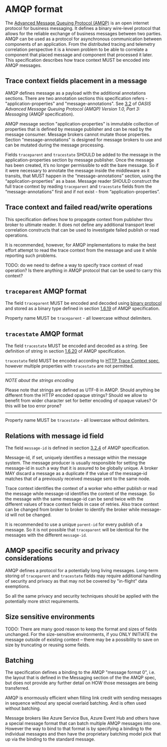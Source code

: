 # AMQP format

The [Advanced Message Queuing Protocol (AMQP)](https://www.amqp.org/) is an open internet protocol for
business messaging. It defines a binary wire-level protocol that allows for the
reliable exchange of business messages between two parties. AMQP can be used as
a protocol for asynchronous communication between components of an application.
From the distributed tracing and telemetry correlation perspective it is a
known problem to be able to correlate a component that placed message and
component that processed it later. This specification describes how trace
context MUST be encoded into AMQP messages.

## Trace context fields placement in a message

AMQP defines message as a payload with the additional annotations sections.
There are two annotation sections this specification refers -
"application-properties" and "message-annotations". See
[3.2](http://docs.oasis-open.org/amqp/core/v1.0/os/amqp-core-messaging-v1.0-os.html#section-message-format)
of *OASIS Advanced Message Queuing Protocol (AMQP) Version 1.0, Part 3:
Messaging* (AMQP specification).

AMQP message section "application-properties" is immutable collection of
properties that is defined by message publisher and can be read by the message
consumer. Message brokers cannot mutate those properties. Section
"message-annotations" is designed for message brokers to use and can be mutated
during the message processing.

Fields `traceparent` and `tracestate` SHOULD be added to the message in the
application-properties section by message publisher. Once the message has been
created, it’s no longer permissible to edit the bare message. So if it were
necessary to annotate the message inside the middleware as it transits, that
MUST happen in the “message-annotations” section, using the
“application-properties” as a base. Message reader SHOULD construct the full
trace context by reading `traceparent` and `tracestate` fields from the
“message-annotations” first and if not exist - from “application-properties”.

## Trace context and failed read/write operations

This specification defines how to propagate context from publisher thru broker
to ultimate reader. It does not define any additional transport level correlation
constructs that can be used to investigate failed publish or read operations.

It is recommended, however, for AMQP implementations to make the best effort
attempt to read the trace context from the message and use it while reporting
such problems.

TODO: do we need to define a way to specify trace context of read operation? Is
there anything in AMQP protocol that can be used to carry this context?

## `traceparent` AMQP format

The field `traceparent` MUST be encoded and decoded using [binary
protocol](https://w3c.github.io/trace-context-binary/) and stored as a binary type defined in
section
[1.6.19](http://docs.oasis-open.org/amqp/core/v1.0/os/amqp-core-types-v1.0-os.html#type-binary)
of AMQP specification.

Property name MUST be `traceparent` - all lowercase without delimiters.

## `tracestate` AMQP format

The field `tracestate` MUST be encoded and decoded as a string.
See definition of string in section
[1.6.20](http://docs.oasis-open.org/amqp/core/v1.0/os/amqp-core-types-v1.0-os.html#type-string)
of AMQP specification.

`tracestate` field MUST be encoded according to [HTTP Trace Context spec](https://www.w3.org/TR/trace-context/#tracestate-field), however multiple properties with `tracestate` are not permitted. 

---

*NOTE about the strings encoding*

Please note that strings are defined as UTF-8 in AMQP. Should anything be
different from the HTTP encoded opaque strings? Should we allow to benefit from
wider character set for better encoding of opaque values? Or this will be too
error prone?

---

Property name MUST be `tracestate` - all lowercase without delimiters.

## Relations with message id field

The field `message-id` is defined in section
[3.2.4](http://docs.oasis-open.org/amqp/core/v1.0/amqp-core-messaging-v1.0.html#type-properties)
of AMQP specification.

Message-id, if set, uniquely identifies a message within the message system. The
message producer is usually responsible for setting the message-id in such a way
that it is assured to be globally unique. A broker MAY discard a message as a
duplicate if the value of the message-id matches that of a previously received
message sent to the same node.

Trace context identifies the context of a worker who either publish or read the
message while message-id identifies the content of the message. So the message
with the same message-id can be send twice with the different values of trace
context fields in case of retries. Also trace context can be changed from broker
to broker to identify the broker while message-id will not be changed.

It is recommended to use a unique `parent-id` for every publish of a message. So
it is not possible that `traceparent` will be identical for the messages with
the different `message-id`.

## AMQP specific security and privacy considerations

AMQP defines a protocol for a potentially long living messages. Long-term
storing of `traceparent` and `tracestate` fields may require additional handling
of security and privacy as that may not be covered by "in-flight" data
exemptions.

So all the same privacy and security techniques should be applied with the
potentially more strict requirements.

## Size sensitive environments

TODO: There are many good reason to keep the format and sizes of fields
unchanged. For the size-sensitive environments, if you ONLY INITIATE the message
outside of existing context – there may be a possibility to save on size by
truncating or reusing some fields.

## Batching

The specification defines a binding to the AMQP "message format 0", i.e. the
layout that is defined in the Messaging section of the the AMQP spec, but does
not provide any further detail on HOW those messages are being transferred.

AMQP is enormously efficient when filling link credit with sending messages in
sequence without any special overlaid batching. And is often used without
batching.

Message brokers like Azure Service Bus, Azure Event Hub and others have a
special message format that can batch multiple AMQP messages into one. However
the way to bind to that format is by specifying a binding to the individual
messages and then have the proprietary batching model pick that up via the
binding to the standard message.
